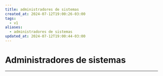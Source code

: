```yaml
---
title: administradores de sistemas
created_at: 2024-07-12T19:00:26-03:00
tags:
  - v1
aliases:
  - administradores de sistemas
updated_at: 2024-07-12T19:00:44-03:00
---
```

# Administradores de sistemas
---


